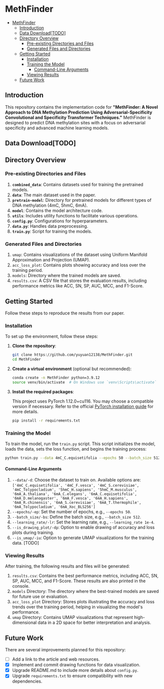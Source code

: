 # MethFinder

- [MethFinder](#methfinder)
  - [Introduction](#introduction)
  - [Data Download\[TODO\]](#data-downloadtodo)
  - [Directory Overview](#directory-overview)
    - [Pre-existing Directories and Files](#pre-existing-directories-and-files)
    - [Generated Files and Directories](#generated-files-and-directories)
  - [Getting Started](#getting-started)
    - [Installation](#installation)
    - [Training the Model](#training-the-model)
      - [Command-Line Arguments](#command-line-arguments)
    - [Viewing Results](#viewing-results)
  - [Future Work](#future-work)

## Introduction

This repository contains the implementation code for **"MethFinder: A Novel Approach to DNA Methylation Prediction Using Adversarial-Specificity Convolutional and Specificity Transformer Techniques."** MethFinder is designed to predict DNA methylation sites with a focus on adversarial specificity and advanced machine learning models.

## Data Download[TODO]

## Directory Overview

### Pre-existing Directories and Files

1. **`combined_data`**: Contains datasets used for training the pretrained models.
2. **`data`**: The main dataset used in the paper.
3. **`pretrain-model`**: Directory for pretrained models for different types of DNA methylation (4mC, 5hmC, 6mA).
4. **`model`**: Contains the model architecture code.
5. **`utils`**: Includes utility functions to facilitate various operations.
6. **`config.py`**: Configurations for hyperparameters.
7. **`data.py`**: Handles data preprocessing.
8. **`train.py`**: Script for training the models.

### Generated Files and Directories

1. `umap`: Contains visualizations of the dataset using Uniform Manifold Approximation and Projection (UMAP).
2. `acc_loss_plot`: Contains plots showing accuracy and loss over the training period.
3. `models`: Directory where the trained models are saved.
4. `results.csv`: A CSV file that stores the evaluation results, including performance metrics like ACC, SN, SP, AUC, MCC, and F1-Score.

## Getting Started

Follow these steps to reproduce the results from our paper.

### Installation

To set up the environment, follow these steps:

1. **Clone the repository**:

    ```bash
    git clone https://github.com/yuyuan12138/MethFinder.git
    cd MethFinder
    ```

2. **Create a virtual environment** (optional but recommended):

    ```bash
    conda create -n MethFinder python=3.9.12
    source venv/bin/activate  # On Windows use `venv\Scripts\activate`
    ```

3. **Install the required packages**:

   This project uses PyTorch 1.12.0+cu116. You may choose a compatible version if necessary. Refer to the official [PyTorch installation guide](https://pytorch.org/get-started/locally/) for more details.

    ```bash
    pip install -r requirements.txt
    ```

### Training the Model

To train the model, run the `train.py` script. This script initializes the model, loads the data, sets the loss function, and begins the training process:

```bash
python train.py --data 4mC_C.equisetifolia --epochs 50 --batch_size 512 --learning_rate 1e-4 --is_drawing_plot --is_umap
```

#### Command-Line Arguments

1. `--data/-d`: Choose the dataset to train on. Available options are: `['4mC_C.equisetifolia', '4mC_F.vesca', '4mC_S.cerevisiae', '4mC_Tolypocladium', '5hmC_H.sapiens', '5hmC_M.musculus', '6mA_A.thaliana', '6mA_C.elegans', '6mA_C.equisetifolia', '6mA_D.melanogaster', '6mA_F.vesca', '6mA_H.sapiens', '6mA_R.chinensis', '6mA_S.cerevisiae', '6mA_T.thermophile', '6mA_Tolypocladium', '6mA_Xoc_BLS256']`
2. `--epochs/-ep`: Set the number of epochs, e.g., `--epochs 50`.
3. `--batch_size/-bs`: Define the batch size, e.g., `--batch_size 512`.
4. `--learning_rate/-lr`: Set the learning rate, e.g., `--learning_rate 1e-4`.
5. `--is_drawing_plot/-dp`: Option to enable drawing of accuracy and loss plots during training.
6. `--is_umap/-iu`: Option to generate UMAP visualizations for the training data. [TODO]

### Viewing Results

After training, the following results and files will be generated:

1. `results.csv`: Contains the best performance metrics, including ACC, SN, SP, AUC, MCC, and F1-Score. These results are also printed in the console.
2. `models` Directory: The directory where the best-trained models are saved for future use or evaluation.
3. `acc_loss_plot` Directory: Stores plots illustrating the accuracy and loss trends over the training period, helping in visualizing the model's performance.
4. `umap` Directory: Contains UMAP visualizations that represent high-dimensional data in a 2D space for better interpretation and analysis.

## Future Work

There are several improvements planned for this repository:

- [ ] Add a link to the article and web resources.
- [x] Implement and commit drawing functions for data visualization.
- [x] Upgrade README.md to include more details about `config.py`.
- [x] Upgrade `requirements.txt` to ensure compatibility with new dependencies.
